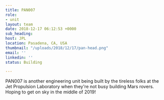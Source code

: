 ```yaml
---
title: PAN007
role:
- unit
layout: team
date: 2018-12-17 06:12:53 +0000
sub_heading: 
host: JPL
location: Pasadena, CA, USA
thumbnail: "/uploads/2018/12/17/pan-head.png"
email: ''
linkedin: ''
status: Building

---
```


PAN007 is another engineering unit being built by the tireless folks at the Jet Propulsion Laboratory when they're not busy building Mars rovers. Hoping to get on sky in the middle of 2019!